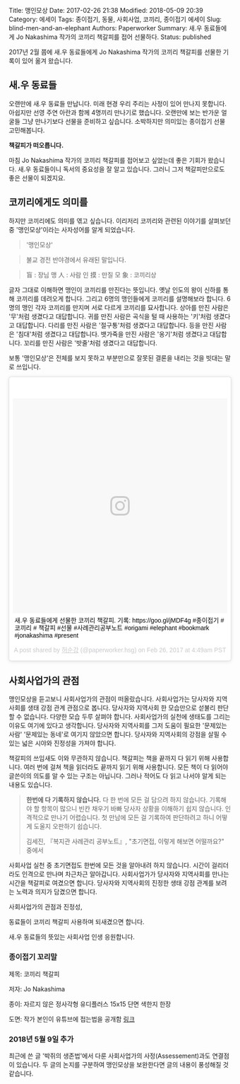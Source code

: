 Title: 맹인모상
Date: 2017-02-26 21:38
Modified: 2018-05-09 20:39
Category: 에세이
Tags: 종이접기, 동물, 사회사업, 코끼리, 종이접기 에세이
Slug: blind-men-and-an-elephant
Authors: Paperworker
Summary: 새.우 동료들에게 Jo Nakashima 작가의 코끼리 책갈피를 접어 선물하다.
Status: published

2017년 2월 쯤에 새.우 동료들에게 Jo Nakashima 작가의 코끼리 책갈피를 선물한 기록이 있어 옮겨 왔습니다.


## 새.우 동료들
오랜만에 새.우 동료들 만납니다. 미래 현경 우리 주리는 사정이 있어 만나지 못합니다. 아쉽지만 선영 주연 아란과 함께 4명끼리 만나기로 했습니다. 오랜만에 보는 반가운 얼굴들 그냥 만나기보다 선물을 준비하고 싶습니다. 소박하지만 의미있는 종이접기 선물 고민해봅니다.

**책갈피가 떠오릅니다.**

마침 Jo Nakashima 작가의 코끼리 책갈피를 접어보고 싶었는데 좋은 기회가 왔습니다. 새.우 동료들이니 독서의 중요성을 잘 알고 있습니다. 그러니 그저 책갈피만으로도 좋은 선물이 되겠지요.


## 코끼리에게도 의미를
하지만 코끼리에도 의미를 엮고 싶습니다. 이리저리 코끼리와 관련된 이야기를 살펴보던 중 '맹인모상'이라는 사자성어를 알게 되었습니다.

> '맹인모상'

> 불교 경전 반야경에서 유래된 말입니다.

> 盲 : 장님 맹
> 人 : 사람 인
> 摸 : 만질 모
> 象 : 코끼리상

글자 그대로 이해하면 맹인이 코끼리를 만진다는 뜻입니다. 옛날 인도의 왕이 신하를 통해 코끼리를 데려오게 합니다. 그리고 6명의 맹인들에게 코끼리를 설명해보라 합니다. 6명의 맹인 각자 코끼리를 만지며 서로 다르게 코끼리를 묘사합니다. 상아를 만진 사람은 '무'처럼 생겼다고 대답합니다. 귀를 만진 사람은 곡식을 털 때 사용하는 '키'처럼 생겼다고 대답합니다. 다리를 만진 사람은 '절구통'처럼 생겼다고 대답합니다. 등을 만진 사람은 '침대'처럼 생겼다고 대답합니다. 뱃가죽을 만진 사람은 '옹기'처럼 생겼다고 대답합니다. 꼬리를 만진 사람은 '밧줄'처럼 생겼다고 대답합니다.

보통 '맹인모상'은 전체를 보지 못하고 부분만으로 잘못된 결론을 내리는 것을 빗대는 말로 쓰입니다.

<blockquote class="instagram-media" data-instgrm-captioned data-instgrm-permalink="https://www.instagram.com/p/BQ-bNIxBUK7/" data-instgrm-version="8" style=" background:#FFF; border:0; border-radius:3px; box-shadow:0 0 1px 0 rgba(0,0,0,0.5),0 1px 10px 0 rgba(0,0,0,0.15); margin: 1px; max-width:658px; padding:0; width:99.375%; width:-webkit-calc(100% - 2px); width:calc(100% - 2px);"><div style="padding:8px;"> <div style=" background:#F8F8F8; line-height:0; margin-top:40px; padding:50% 0; text-align:center; width:100%;"> <div style=" background:url(data:image/png;base64,iVBORw0KGgoAAAANSUhEUgAAACwAAAAsCAMAAAApWqozAAAABGdBTUEAALGPC/xhBQAAAAFzUkdCAK7OHOkAAAAMUExURczMzPf399fX1+bm5mzY9AMAAADiSURBVDjLvZXbEsMgCES5/P8/t9FuRVCRmU73JWlzosgSIIZURCjo/ad+EQJJB4Hv8BFt+IDpQoCx1wjOSBFhh2XssxEIYn3ulI/6MNReE07UIWJEv8UEOWDS88LY97kqyTliJKKtuYBbruAyVh5wOHiXmpi5we58Ek028czwyuQdLKPG1Bkb4NnM+VeAnfHqn1k4+GPT6uGQcvu2h2OVuIf/gWUFyy8OWEpdyZSa3aVCqpVoVvzZZ2VTnn2wU8qzVjDDetO90GSy9mVLqtgYSy231MxrY6I2gGqjrTY0L8fxCxfCBbhWrsYYAAAAAElFTkSuQmCC); display:block; height:44px; margin:0 auto -44px; position:relative; top:-22px; width:44px;"></div></div> <p style=" margin:8px 0 0 0; padding:0 4px;"> <a href="https://www.instagram.com/p/BQ-bNIxBUK7/" style=" color:#000; font-family:Arial,sans-serif; font-size:14px; font-style:normal; font-weight:normal; line-height:17px; text-decoration:none; word-wrap:break-word;" target="_blank">새.우 동료들에게 선물한 코끼리 책갈피. 기록: https://goo.gl/jMDF4g #종이접기 #코끼리 # 책갈피 #선물 #사례관리공부노트 #origami #elephant #bookmark #jonakashima #present</a></p> <p style=" color:#c9c8cd; font-family:Arial,sans-serif; font-size:14px; line-height:17px; margin-bottom:0; margin-top:8px; overflow:hidden; padding:8px 0 7px; text-align:center; text-overflow:ellipsis; white-space:nowrap;">A post shared by <a href="https://www.instagram.com/paperworker.hsg/" style=" color:#c9c8cd; font-family:Arial,sans-serif; font-size:14px; font-style:normal; font-weight:normal; line-height:17px;" target="_blank"> 허순강</a> (@paperworker.hsg) on <time style=" font-family:Arial,sans-serif; font-size:14px; line-height:17px;" datetime="2017-02-26T12:49:11+00:00">Feb 26, 2017 at 4:49am PST</time></p></div></blockquote>
<script async defer src="//www.instagram.com/embed.js"></script>

## 사회사업가의 관점
맹인모상을 듣고보니 사회사업가의 관점이 떠올랐습니다. 사회사업가는 당사자와 지역사회를 생태 강점 관계 관점으로 봅니다. 당사자와 지역사회 한 모습만으로 섣불리 판단할 수 없습니다. 다양한 모습 두루 살펴야 합니다. 사회사업가의 실천에 생태도를 그리는 이유도 여기에 있다고 생각합니다. 당사자와 지역사회를 그저 도움이 필요한 '문제있는 사람' '문제있는 동네'로 여기지 않았으면 합니다. 당사자와 지역사회의 강점을 살필 수 있는 넓은 시야와 진정성을 가져야 합니다.

책갈피의 쓰임새도 이와 무관하지 않습니다. 책갈피는 책을 끝까지 다 읽기 위해 사용합니다. 여러 번에 걸쳐 책을 읽더라도 끝까지 읽기 위해 사용합니다. 모든 책이 다 읽어야 글쓴이의 의도를 알 수 있는 구조는 아닙니다. 그러나 적어도 다 읽고 나서야 알게 되는 내용도 있습니다.

> **한번에 다 기록하지 않습니다.**
> 다
> 한 번에 모든 걸 담으려 하지 않습니다. 기록해야 할 항목이 많으니 빈칸 채우기 바빠 당사자 상황을 이해하기 쉽지 않습니다. 인격적으로 만나기 어렵습니다. 첫 만남에 모든 걸 기록하여 판단하려고 하니 어떻게 도울지 오판하기 쉽습니다.
>
> 김세진, 『복지관 사례관리 공부노트』, "초기면접, 이렇게 해보면 어떨까요?" 중에서

사회사업 실천 중 초기면접도 한번에 모든 것을 알아내려 하지 않습니다. 시간이 걸리더라도 인격으로 만나며 차근차근 알아갑니다. 사회사업가가 당사자와 지역사회를 만나는 시간을 책갈피로 여겼으면 합니다. 당사자와 지역사회의 진정한 생태 강점 관계를 보려는 노력과 의지가 담겼으면 합니다.

사회사업가의 관점과 진정성,

동료들이 코끼리 책갈피 사용하며 되새겼으면 합니다.

새.우 동료들의 뜻있는 사회사업 인생 응원합니다.


### 종이접기 꼬리말

제목: 코끼리 책갈피

저자: Jo Nakashima

종이: 자르지 않은 정사각형 유디플러스 15x15 단면 색한지 한장

도면: 작가 본인이 유튜브에 접는법을 공개함 [링크](https://youtu.be/w-M4u3oQqdA)

### 2018년 5월 9일 추가

최근에 쓴 글 '박쥐의 생존법'에서 다룬 사회사업가의 사정(Assessement)과도 연결점이 있습니다. 두 글의 논지를 구분하여 맹인모상을 보완한다면 글의 내용이 풍성해질 것 같습니다.
